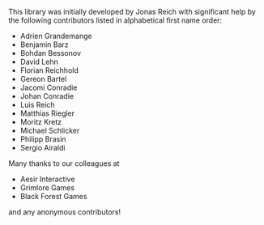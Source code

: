 This library was initially developed by Jonas Reich with significant help by the following contributors listed in alphabetical first name order:

- Adrien Grandemange
- Benjamin Barz
- Bohdan Bessonov
- David Lehn
- Florian Reichhold
- Gereon Bartel
- Jacomi Conradie
- Johan Conradie
- Luis Reich
- Matthias Riegler
- Moritz Kretz
- Michael Schlicker
- Philipp Brasin
- Sergio Airaldi

Many thanks to our colleagues at

- Aesir Interactive
- Grimlore Games
- Black Forest Games

and any anonymous contributors!
